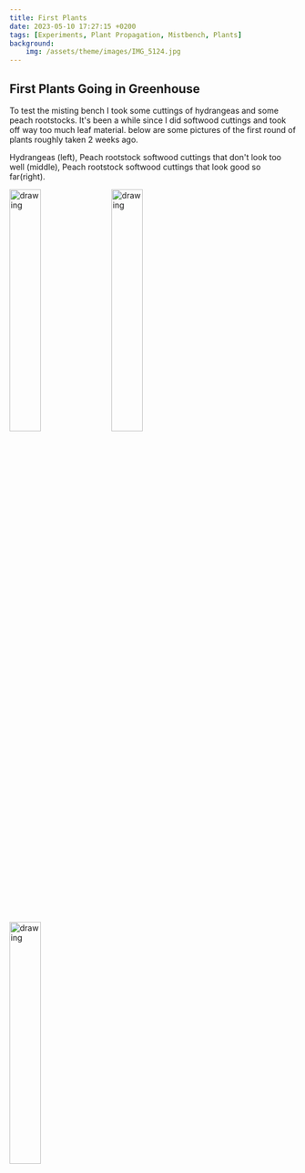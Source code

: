 ```yaml
---
title: First Plants
date: 2023-05-10 17:27:15 +0200
tags: [Experiments, Plant Propagation, Mistbench, Plants]
background:
    img: /assets/theme/images/IMG_5124.jpg
---
```

<!-- Google tag (gtag.js) -->
<script async src="https://www.googletagmanager.com/gtag/js?id=G-5BVF33Z2MC"></script>
<script>
  window.dataLayer = window.dataLayer || [];
  function gtag(){dataLayer.push(arguments);}
  gtag('js', new Date());

  gtag('config', 'G-5BVF33Z2MC');
</script>


## First Plants Going in Greenhouse
To test the misting bench I took some cuttings of hydrangeas and some peach rootstocks. It's been a while since I did softwood cuttings and took off way too much leaf material. below are some pictures of the first round of plants roughly taken 2 weeks ago. 

 Hydrangeas (left), Peach rootstock softwood cuttings that don't look too well (middle), Peach rootstock softwood cuttings that look good so far(right).

<p float="left">
<img align=left src="../../../assets/theme/images/IMG_5091.jpg" alt="drawing" width="33%" style="padding-right: 10px"/>   
<img align=left src="../../../assets/theme/images/IMG_5092.jpg" alt="drawing" width="33%" style="padding-right: 10px"/>   
<img align=left src="../../../assets/theme/images/IMG_5124.jpg" alt="drawing" width="33%" style="padding-right: 10px"/>  
</p>